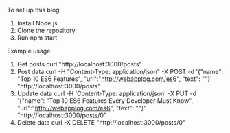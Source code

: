 To set up this blog
 1. Install Node.js
 2. Clone the repository
 3. Run npm start


Example usage:
1. Get posts
   curl "http://localhost:3000/posts"
2. Post data 
   curl -H "Content-Type: application/json" -X POST -d '{"name": "Top 10 ES6 Features", "url":"http://webapplog.com/es6", "text": ""}' "http://localhost:3000/posts"
3. Update data
   curl -H 'Content-Type: application/json' -X PUT -d '{"name": "Top 10 ES6 Features Every Developer Must Know", "url":"http://webapplog.com/es6", "text": ""}' "http://localhost:3000/posts/0"
4. Delete data
   curl -X DELETE "http://localhost:3000/posts/0"